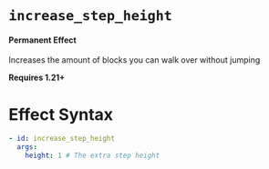 # `increase_step_height`
#### Permanent Effect

Increases the amount of blocks you can walk over without jumping

**Requires 1.21+**

# Effect Syntax
```yaml
- id: increase_step_height
  args:
    height: 1 # The extra step height
```